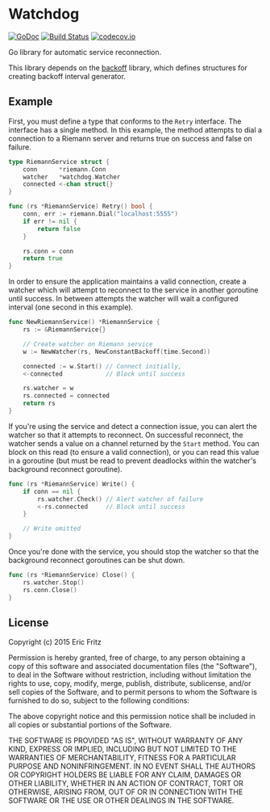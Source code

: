 # Watchdog

[![GoDoc](https://godoc.org/github.com/efritz/watchdog?status.svg)](https://godoc.org/github.com/efritz/watchdog)
[![Build Status](https://secure.travis-ci.org/efritz/watchdog.png)](http://travis-ci.org/efritz/watchdog)
[![codecov.io](http://codecov.io/github/efritz/watchdog/coverage.svg?branch=master)](http://codecov.io/github/efritz/watchdog?branch=master)

Go library for automatic service reconnection.

This library depends on the [backoff](https://github.com/efritz/backoff) library, which
defines structures for creating backoff interval generator.

## Example

First, you must define a type that conforms to the `Retry` interface. The interface has
a single method. In this example, the method attempts to dial a connection to a Riemann
server and returns true on success and false on failure.

```go
type RiemannService struct {
	conn      *riemann.Conn
	watcher   *watchdog.Watcher
	connected <-chan struct{}
}

func (rs *RiemannService) Retry() bool {
	conn, err := riemann.Dial("localhost:5555")
	if err != nil {
		return false
	}

	rs.conn = conn
	return true
}
```

In order to ensure the application maintains a valid connection, create a watcher which
will attempt to reconnect to the service in another goroutine until success. In between
attempts the watcher will wait a configured interval (one second in this example).

```go
func NewRiemannService() *RiemannService {
	rs := &RiemannService{}

	// Create watcher on Riemann service
	w := NewWatcher(rs, NewConstantBackoff(time.Second))

	connected := w.Start() // Connect initially,
	<-connected            // Block until success

	rs.watcher = w
	rs.connected = connected
	return rs
}
```

If you're using the service and detect a connection issue, you can alert the watcher
so that it attempts to reconnect. On successful reconnect, the watcher sends a value
on a channel returned by the `Start` method. You can block on this read (to ensure a
valid connection), or you can read this value in a goroutine (but must be read to
prevent deadlocks within the watcher's background reconnect goroutine).

```go
func (rs *RiemannService) Write() {
	if conn == nil {
		rs.watcher.Check() // Alert watcher of failure
		<-rs.connected     // Block until success
	}

	// Write omitted
}
```

Once you're done with the service, you should stop the watcher so that the background
reconnect goroutines can be shut down.

```go
func (rs *RiemannService) Close() {
	rs.watcher.Stop()
	rs.conn.Close()
}
```

## License

Copyright (c) 2015 Eric Fritz

Permission is hereby granted, free of charge, to any person obtaining a copy
of this software and associated documentation files (the "Software"), to deal
in the Software without restriction, including without limitation the rights
to use, copy, modify, merge, publish, distribute, sublicense, and/or sell
copies of the Software, and to permit persons to whom the Software is
furnished to do so, subject to the following conditions:

The above copyright notice and this permission notice shall be included in
all copies or substantial portions of the Software.

THE SOFTWARE IS PROVIDED "AS IS", WITHOUT WARRANTY OF ANY KIND, EXPRESS OR
IMPLIED, INCLUDING BUT NOT LIMITED TO THE WARRANTIES OF MERCHANTABILITY,
FITNESS FOR A PARTICULAR PURPOSE AND NONINFRINGEMENT. IN NO EVENT SHALL THE
AUTHORS OR COPYRIGHT HOLDERS BE LIABLE FOR ANY CLAIM, DAMAGES OR OTHER
LIABILITY, WHETHER IN AN ACTION OF CONTRACT, TORT OR OTHERWISE, ARISING FROM,
OUT OF OR IN CONNECTION WITH THE SOFTWARE OR THE USE OR OTHER DEALINGS IN
THE SOFTWARE.

